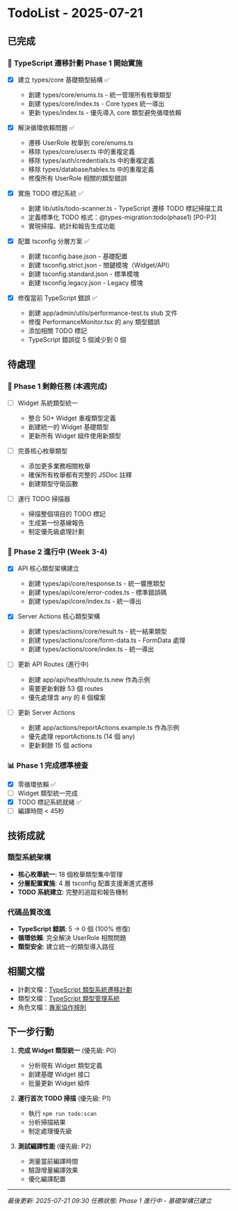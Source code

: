 # TodoList - 2025-07-21

## 已完成

### 🚀 TypeScript 遷移計劃 Phase 1 開始實施
- [x] 建立 types/core 基礎類型結構 ✅
  - 創建 types/core/enums.ts - 統一管理所有枚舉類型
  - 創建 types/core/index.ts - Core types 統一導出
  - 更新 types/index.ts - 優先導入 core 類型避免循環依賴
  
- [x] 解決循環依賴問題 ✅
  - 遷移 UserRole 枚舉到 core/enums.ts
  - 移除 types/core/user.ts 中的重複定義
  - 移除 types/auth/credentials.ts 中的重複定義
  - 移除 types/database/tables.ts 中的重複定義
  - 修復所有 UserRole 相關的類型錯誤

- [x] 實施 TODO 標記系統 ✅
  - 創建 lib/utils/todo-scanner.ts - TypeScript 遷移 TODO 標記掃描工具
  - 定義標準化 TODO 格式：@types-migration:todo(phase1) [P0-P3]
  - 實現掃描、統計和報告生成功能

- [x] 配置 tsconfig 分層方案 ✅
  - 創建 tsconfig.base.json - 基礎配置
  - 創建 tsconfig.strict.json - 關鍵模塊（Widget/API）
  - 創建 tsconfig.standard.json - 標準模塊
  - 創建 tsconfig.legacy.json - Legacy 模塊

- [x] 修復當前 TypeScript 錯誤 ✅
  - 創建 app/admin/utils/performance-test.ts stub 文件
  - 修復 PerformanceMonitor.tsx 的 any 類型錯誤
  - 添加相關 TODO 標記
  - TypeScript 錯誤從 5 個減少到 0 個

## 待處理

### 🔄 Phase 1 剩餘任務 (本週完成)
- [ ] Widget 系統類型統一
  - 整合 50+ Widget 重複類型定義
  - 創建統一的 Widget 基礎類型
  - 更新所有 Widget 組件使用新類型
  
- [ ] 完善核心枚舉類型
  - 添加更多業務相關枚舉
  - 確保所有枚舉都有完整的 JSDoc 註釋
  - 創建類型守衛函數

- [ ] 運行 TODO 掃描器
  - 掃描整個項目的 TODO 標記
  - 生成第一份基線報告
  - 制定優先級處理計劃

### 🚀 Phase 2 進行中 (Week 3-4)
- [x] API 核心類型架構建立
  - 創建 types/api/core/response.ts - 統一響應類型
  - 創建 types/api/core/error-codes.ts - 標準錯誤碼
  - 創建 types/api/core/index.ts - 統一導出

- [x] Server Actions 核心類型架構
  - 創建 types/actions/core/result.ts - 統一結果類型
  - 創建 types/actions/core/form-data.ts - FormData 處理
  - 創建 types/actions/core/index.ts - 統一導出

- [ ] 更新 API Routes (進行中)
  - 創建 app/api/health/route.ts.new 作為示例
  - 需要更新剩餘 53 個 routes
  - 優先處理含 any 的 8 個檔案

- [ ] 更新 Server Actions
  - 創建 app/actions/reportActions.example.ts 作為示例
  - 優先處理 reportActions.ts (14 個 any)
  - 更新剩餘 15 個 actions

### 📊 Phase 1 完成標準檢查
- [x] 零循環依賴 ✅
- [ ] Widget 類型統一完成
- [x] TODO 標記系統就緒 ✅
- [ ] 編譯時間 < 45秒

## 技術成就

### 類型系統架構
- **核心枚舉統一**: 18 個枚舉類型集中管理
- **分層配置實施**: 4 層 tsconfig 配置支援漸進式遷移
- **TODO 系統建立**: 完整的追蹤和報告機制

### 代碼品質改進
- **TypeScript 錯誤**: 5 → 0 個 (100% 修復)
- **循環依賴**: 完全解決 UserRole 相關問題
- **類型安全**: 建立統一的類型導入路徑

## 相關文檔

- 計劃文檔：[TypeScript 類型系統遷移計劃](../planning/typescript-types-migration-final.md)
- 類型文檔：[TypeScript 類型管理系統](../../types/README.md)
- 角色文檔：[專家協作規則](../general_rules.md)

## 下一步行動

1. **完成 Widget 類型統一** (優先級: P0)
   - 分析現有 Widget 類型定義
   - 創建基礎 Widget 接口
   - 批量更新 Widget 組件

2. **運行首次 TODO 掃描** (優先級: P1)
   - 執行 `npm run todo:scan`
   - 分析掃描結果
   - 制定處理優先級

3. **測試編譯性能** (優先級: P2)
   - 測量當前編譯時間
   - 驗證增量編譯效果
   - 優化編譯配置

---
*最後更新: 2025-07-21 09:30*
*任務狀態: Phase 1 進行中 - 基礎架構已建立*
